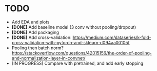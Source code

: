 
# TODO

* Add EDA and plots
* **[DONE]** Add baseline model (3 conv without pooling/dropout)
* **[DONE]** Add packaging
* **[DONE]** Add cross-validation: <https://medium.com/dataseries/k-fold-cross-validation-with-pytorch-and-sklearn-d094aa00105f>
* Pooling then batch norm? <https://stackoverflow.com/questions/42015156/the-order-of-pooling-and-normalization-layer-in-convnet/>
* [IN PROGRESS] Compare with pretrained, and add early stopping
  